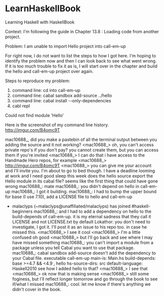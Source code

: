 # LearnHaskellBook
Learning Haskell with HaskellBook

Context: I'm following the guide in Chapter 13.8 : Loading code from another project.

Problem: I am unable to import Hello project into call-em-up

For right now, I do not want to list the steps to how I got here. I'm hoping to identify the problem now and then I can look back to see what went wrong. If it is too much trouble to fix it as is, I will start over in the chapter and build the hello and call-em-up project over again.

Steps to reproduce my problem:

1. command line: cd into call-em-up
2. command line: cabal sandbox add-source ../hello
3. command line: cabal install --only-dependencies
4. cabl repl

Could not find module 'Hello'

Here is the screenshot of my command line history.
http://imgur.com/B4omc9T

<Lokathor> mac10688_, did you make a pastebin of all the terminal output between you adding the source and it not working?
<mac10688_> oh, you can't access private repo's if you don't pay?
<Lokathor> you cannot create them, but you can access them if you're invited
<mac10688_> I can do that
<Lokathor> i have access to the Handmade Hero repos, for example
<mac10688_> http://imgur.com/B4omc9T
<mac10688_> you can give me your account and I'll invite you. I'm about to go to bed though. I have a deadline looming at work and I need good sleep this week
<Lokathor> does the hello source export the Hello module in its cabal file?
<Lokathor> seems like the first thing that could have gone wrong
<bitemyapp> mac10688_: mate
<bitemyapp> mac10688_: you didn't depend on hello in call-em-up
<bitemyapp> mac10688_: I got it building.
<bitemyapp> mac10688_: I had to bump the upper bound for base (I use 7.10), add a LICENSE file to hello and call-em-up
* malaclyps (~malaclyps@unaffiliated/malaclyps) has joined #haskell-beginners
<bitemyapp> mac10688_: and I had to add a dependency on hello to the build-depends of call-em-up.
<Lokathor> it is my eternal sadness that they call it LICENSE and not LICENSE.txt by default
<bitemyapp> Lokathor: you don't need to investigate, I got it.
<bitemyapp> I'll post it as an issue to his repo too.
<bitemyapp> in case he missed this.
<mac10688_> I see it
<Lokathor> cool
<mac10688_> I'm a little confused
<bitemyapp> oh good
<mac10688_> but I'll go back and see where I may have missed  something
<bitemyapp> mac10688_: you can't import a module from a package unless you tell Cabal you want to use that package.
<bitemyapp> mac10688_: cabal sandbox add-source doesn't add the dependency to your Cabal file.
<bitemyapp> executable call-em-up
<bitemyapp>   main-is:             Main.hs
<bitemyapp>   build-depends:       base >=4.7 && <4.9
<bitemyapp>                      , hello
<bitemyapp>   hs-source-dirs:      src
<bitemyapp>   default-language:    Haskell2010
<bitemyapp> see how I added hello to that?
<mac10688_> I see that
<mac10688_> ok now that is making sense
<mac10688_> still some foginess, but I'll reflect longer tomorrow and go through the book to see if/what I missed
<bitemyapp> mac10688_: cool. let me know if there's anything we didn't cover in the book.
